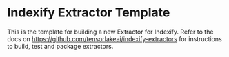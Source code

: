 # Indexify Extractor Template

This is the template for building a new Extractor for Indexify. Refer to the docs on https://github.com/tensorlakeai/indexify-extractors for instructions to build, test and package extractors.

